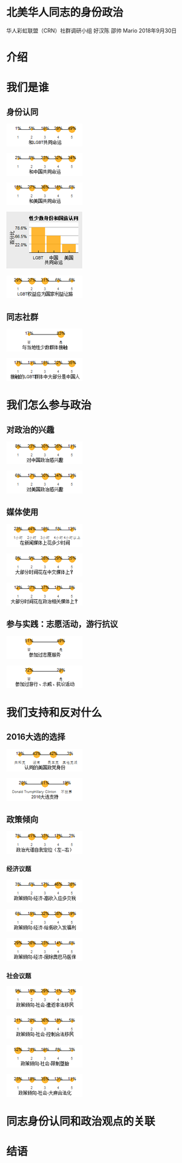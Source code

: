 北美华人同志的身份政治
================
华人彩虹联盟（CRN）社群调研小组 好汉陈 邵帅 Mario
2018年9月30日

介绍
====

我们是谁
========

身份认同
--------

![](figs_README/identity_linked_lgbt.png)

![](figs_README/identity_linked_cn.png)

![](figs_README/identity_linked_us.png)

![](figs_README/identity_linked_compare.png)

![](figs_README/identity_lgbt_yield.png)

同志社群
--------

![](figs_README/identity_lgbt_contact.png)

![](figs_README/identity_lgbt_contact_cn.png)

我们怎么参与政治
================

对政治的兴趣
------------

![](figs_README/participate_interest_cn.png)

![](figs_README/participate_interest_us.png)

媒体使用
--------

![](figs_README/participate_media.png)

![](figs_README/participate_media_cn.png)

![](figs_README/participate_media_politics.png)

参与实践：志愿活动，游行抗议
----------------------------

![](figs_README/participate_volunteer.png)

![](figs_README/participate_protest.png)

我们支持和反对什么
==================

2016大选的选择
--------------

![](figs_README/identity_party_id.png)

![](figs_README/vote_general.png)

政策倾向
--------

![](figs_README/policy_position_lr.png)

### 经济议题

![](figs_README/policy_economy_tax.png)

![](figs_README/policy_economy_welfare.png)

![](figs_README/policy_economy_aca.png)

### 社会议题

![](figs_README/policy_social_immigrant1.png)

![](figs_README/policy_social_immigrant2.png)

![](figs_README/policy_social_abortion.png)

![](figs_README/policy_social_marijuanna.png)

同志身份认同和政治观点的关联
============================

结语
====
